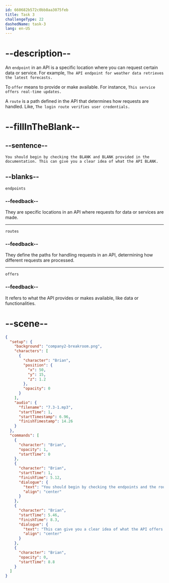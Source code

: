 ```yaml
---
id: 660682b572c0bb8aa3075feb
title: Task 3
challengeType: 22
dashedName: task-3
lang: en-US
---
```


<!-- (Audio) Brian: You should begin by checking the endpoints and routes provided in the documentation. This can give you a clear idea of what the API offers. -->

# --description--

An `endpoint` in an API is a specific location where you can request certain data or service. For example, `The API endpoint for weather data retrieves the latest forecasts.` 

 To `offer` means to provide or make available. For instance, `This service offers real-time updates.`

A `route` is a path defined in the API that determines how requests are handled. Like, `The login route verifies user credentials.`

# --fillInTheBlank--

## --sentence--

`You should begin by checking the BLANK and BLANK provided in the documentation. This can give you a clear idea of what the API BLANK.`

## --blanks--

`endpoints`

### --feedback--

They are specific locations in an API where requests for data or services are made.

---

`routes`

### --feedback--

They define the paths for handling requests in an API, determining how different requests are processed.

---

`offers`

### --feedback--

It refers to what the API provides or makes available, like data or functionalities.

# --scene--

```json
{
  "setup": {
    "background": "company2-breakroom.png",
    "characters": [
      {
        "character": "Brian",
        "position": {
          "x": 50,
          "y": 15,
          "z": 1.2
        },
        "opacity": 0
      }
    ],
    "audio": {
      "filename": "7.3-1.mp3",
      "startTime": 1,
      "startTimestamp": 6.96,
      "finishTimestamp": 14.26
    }
  },
  "commands": [
    {
      "character": "Brian",
      "opacity": 1,
      "startTime": 0
    },
    {
      "character": "Brian",
      "startTime": 1,
      "finishTime": 5.12,
      "dialogue": {
        "text": "You should begin by checking the endpoints and the routes provided in the documentation.",
        "align": "center"
      }
    },
    {
      "character": "Brian",
      "startTime": 5.46,
      "finishTime": 8.3,
      "dialogue": {
        "text": "This can give you a clear idea of what the API offers.",
        "align": "center"
      }
    },
    {
      "character": "Brian",
      "opacity": 0,
      "startTime": 8.8
    }
  ]
}
```
